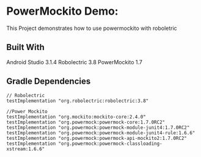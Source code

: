# PowerMockito Demo:

   This Project demonstrates how to use powermockito with roboletric


## Built With
   Android Studio 3.1.4
   Robolectric 3.8
   PowerMockito 1.7

## Gradle Dependencies
    // Robolectric
    testImplementation "org.robolectric:robolectric:3.8"

    //Power Mockito
    testImplementation "org.mockito:mockito-core:2.4.0"
    testImplementation "org.powermock:powermock-core:1.7.0RC2"
    testImplementation "org.powermock:powermock-module-junit4:1.7.0RC2"
    testImplementation "org.powermock:powermock-module-junit4-rule:1.6.6"
    testImplementation "org.powermock:powermock-api-mockito2:1.7.0RC2"
    testImplementation "org.powermock:powermock-classloading-xstream:1.6.6"

